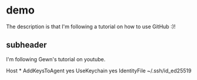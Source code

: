 # demo

The description is that I'm following a tutorial on how to use GitHub :)!

## subheader

I'm following Gewn's tutorial on youtube. 

Host *
  AddKeysToAgent yes
  UseKeychain yes
  IdentityFile ~/.ssh/id_ed25519
